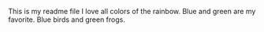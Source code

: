 This is my readme file
I love all colors of the rainbow. Blue and green are my favorite. Blue birds and green frogs.